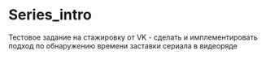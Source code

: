 # Series_intro
Тестовое задание на стажировку от VK - сделать и имплементировать подход по обнаружению времени заставки сериала в видеоряде 
